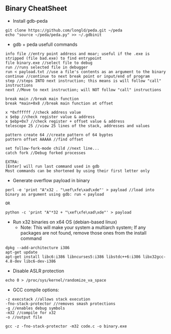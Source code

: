
## Binary CheatSheet
* Install gdb-peda
```
git clone https://github.com/longld/peda.git ~/peda
echo "source ~/peda/peda.py" >> ~/.gdbinit
```
* gdb + peda usefull commands
```
info file //entry point address and moar; useful if the .exe is stripped (file bad.exe) to find entrypoint
file binary.exe //select file to debug
run //runs selected file in debugger
run < payload.txt //use a file's contents as an argument to the binary
continue //continue to next break point or input/end of program
step //steps INTO next instruction; this means is will follow "call" instructions
next //Move to next instruction; will NOT follow "call" instructions

break main //break main function
break *main+0x8 //break main function at offset

x *0xffffff //check address value
x $ebp //check register value & address
x $ebp+0x7 //check register + offset value & address
telescope 25 //view 25 lines of the stack, addresses and values

pattern create 64 //create pattern of 64 byptes
pattern offset AAAAA //find offset

set follow-fork-mode child //next line...
catch fork //Debug forked processes

EXTRA:
[Enter] will run last command used in gdb
Most commands can be shortened by using their first letter only
```
* Generate overflow payload in binary
```
perl -e 'print "A"x32 . "\xef\xfe\xad\xde"' > payload //load into binary as argument using gdb: run < payload

OR

python -c 'print "A"*32 + "\xef\xfe\xad\xde"' > payload
```
* Run x32 binaries on x64 OS (debian-based linux)
	* Note: This will make your system a multiarch system; If any packages are not found, remove those ones from the install command
```
dpkg --add-architecture i386
apt-get update
apt-get install libc6:i386 libncurses5:i386 libstdc++6:i386 libx32gcc-4.8-dev libc6-dev-i386
```
* Disable ASLR protection
```
echo 0 > /proc/sys/kernel/randomize_va_space
```
* GCC compile options:
```
-z execstack //allows stack execution
-fno-stack-protector //removes smash protections
-g //enables debug symbols
-m32 //compile for x32
-o //output file

gcc -z -fno-stack-protector -m32 code.c -o binary.exe
```
